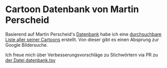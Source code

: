 # Cartoon Datenbank von Martin Perscheid
Basierend auf Martin Perscheid's [Datenbank](https://www.martin-perscheid.de/datenbank.html) habe ich eine [durchsuchbare Liste aller seiner Cartoons](https://entorb.net/perscheid/) erstellt. Von dieser gibt es einen Absprung zur Google Bildersuche.

Ich freue mich über Verbesserungsvorschläge zu Stichwörtern via PR zu [der Datei datenbank.tsv](https://github.com/entorb/perscheid/blob/main/datenbank.tsv)
